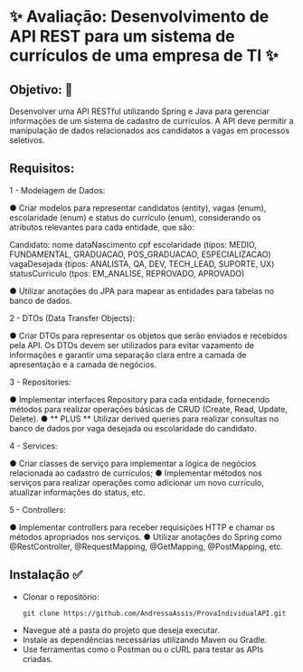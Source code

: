 # ✨ Avaliação: Desenvolvimento de API REST para um sistema de currículos de uma empresa de TI ✨

## Objetivo: 💢
Desenvolver uma API RESTful utilizando Spring e Java para gerenciar
informações de um sistema de cadastro de currículos. A API deve permitir a
manipulação de dados relacionados aos candidatos a vagas em processos seletivos.

## Requisitos:

 1 - Modelagem de Dados: 

● Criar modelos para representar candidatos (entity), vagas (enum), escolaridade (enum) e status do currículo (enum),
considerando os atributos relevantes para cada entidade, que são:

Candidato:
nome
dataNascimento
cpf
escolaridade (tipos: MEDIO, FUNDAMENTAL, GRADUACAO, POS_GRADUACAO, ESPECIALIZACAO)
vagaDesejada (tipos: ANALISTA, QA, DEV, TECH_LEAD, SUPORTE, UX)
statusCurriculo (tpos: EM_ANALISE, REPROVADO, APROVADO)

● Utilizar anotações do JPA para mapear as entidades para tabelas no
banco de dados.   

2 -  DTOs (Data Transfer Objects): 

● Criar DTOs para representar os objetos que serão enviados e recebidos
pela API. Os DTOs devem ser utilizados para evitar vazamento de
informações e garantir uma separação clara entre a camada de
apresentação e a camada de negócios. 

3 - Repositories: 

● Implementar interfaces Repository para cada entidade, fornecendo
métodos para realizar operações básicas de CRUD (Create, Read,
Update, Delete). 
● ** PLUS **  Utilizar derived queries para realizar consultas no banco de dados por vaga desejada ou  escolaridade do candidato.

 4 - Services: 

● Criar classes de serviço para implementar a lógica de negócios
relacionada ao cadastro de currículos;
● Implementar métodos nos serviços para realizar operações como
adicionar um novo currículo,  atualizar
informações do status, etc. 

5 - Controllers: 

● Implementar controllers para receber requisições HTTP e chamar os
métodos apropriados nos serviços.
● Utilizar anotações do Spring como @RestController,
@RequestMapping, @GetMapping, @PostMapping, etc. 

## Instalação ✅
- Clonar o repositório: 
  ```
  git clone https://github.com/AndressaAssis/ProvaIndividualAPI.git
  ```
- Navegue até a pasta do projeto que deseja executar.
- Instale as dependências necessárias utilizando Maven ou Gradle.
- Use ferramentas como o Postman ou o cURL para testar as APIs criadas.
